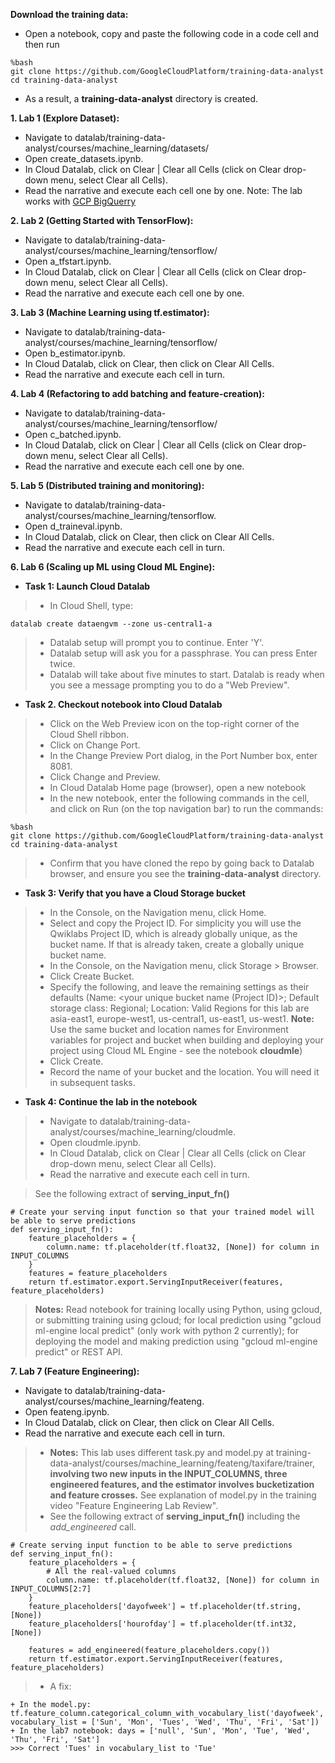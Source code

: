**Download the training data:**
- Open a notebook, copy and paste the following code in a code cell and then run
```
%bash
git clone https://github.com/GoogleCloudPlatform/training-data-analyst
cd training-data-analyst
```
- As a result, a **training-data-analyst** directory is created.

**1. Lab 1 (Explore Dataset):**
- Navigate to datalab/training-data-analyst/courses/machine_learning/datasets/
- Open create_datasets.ipynb.
- In Cloud Datalab, click on Clear | Clear all Cells (click on Clear drop-down menu, select Clear all Cells).
- Read the narrative and execute each cell one by one.
Note: The lab works with [GCP BigQuerry](https://bigquery.cloud.google.com)

**2. Lab 2 (Getting Started with TensorFlow):**
- Navigate to datalab/training-data-analyst/courses/machine_learning/tensorflow/
- Open a_tfstart.ipynb.
- In Cloud Datalab, click on Clear | Clear all Cells (click on Clear drop-down menu, select Clear all Cells).
- Read the narrative and execute each cell one by one.

**3. Lab 3 (Machine Learning using tf.estimator):**
- Navigate to datalab/training-data-analyst/courses/machine_learning/tensorflow/
- Open b_estimator.ipynb.
- In Cloud Datalab, click on Clear, then click on Clear All Cells.
- Read the narrative and execute each cell in turn.

**4. Lab 4 (Refactoring to add batching and feature-creation):**
- Navigate to datalab/training-data-analyst/courses/machine_learning/tensorflow/
- Open c_batched.ipynb.
- In Cloud Datalab, click on Clear | Clear all Cells (click on Clear drop-down menu, select Clear all Cells).
- Read the narrative and execute each cell one by one.

**5. Lab 5 (Distributed training and monitoring):**
- Navigate to datalab/training-data-analyst/courses/machine_learning/tensorflow.
- Open d_traineval.ipynb.
- In Cloud Datalab, click on Clear, then click on Clear All Cells.
- Read the narrative and execute each cell in turn.

**6. Lab 6 (Scaling up ML using Cloud ML Engine):**
+ **Task 1: Launch Cloud Datalab**
> - In Cloud Shell, type:
```
datalab create dataengvm --zone us-central1-a
```
> - Datalab setup will prompt you to continue. Enter 'Y'.
> - Datalab setup will ask you for a passphrase. You can press Enter twice.
> - Datalab will take about five minutes to start. Datalab is ready when you see a message prompting you to do a "Web Preview".
+ **Task 2. Checkout notebook into Cloud Datalab**
> - Click on the Web Preview icon on the top-right corner of the Cloud Shell ribbon. 
> - Click on Change Port.
> - In the Change Preview Port dialog, in the Port Number box, enter 8081.
> - Click Change and Preview.
> - In Cloud Datalab Home page (browser), open a new notebook
> - In the new notebook, enter the following commands in the cell, and click on Run (on the top navigation bar) to run the commands:
```
%bash
git clone https://github.com/GoogleCloudPlatform/training-data-analyst
cd training-data-analyst
```
> - Confirm that you have cloned the repo by going back to Datalab browser, and ensure you see the **training-data-analyst** directory.
+ **Task 3: Verify that you have a Cloud Storage bucket**
> - In the Console, on the Navigation menu, click Home.
> - Select and copy the Project ID. For simplicity you will use the Qwiklabs Project ID, which is already globally unique, as the bucket name. If that is already taken, create a globally unique bucket name.
> - In the Console, on the Navigation menu, click Storage > Browser.
> - Click Create Bucket.
> - Specify the following, and leave the remaining settings as their defaults (Name: <your unique bucket name (Project ID)>; Default storage class: Regional; Location: Valid Regions for this lab are asia-east1, europe-west1, us-central1, us-east1, us-west1. **Note:** Use the same bucket and location names for Environment variables for project and bucket when building and deploying your project using Cloud ML Engine - see the notebook **cloudmle**)
> - Click Create.
> - Record the name of your bucket and the location. You will need it in subsequent tasks.
+ **Task 4: Continue the lab in the notebook**
> - Navigate to datalab/training-data-analyst/courses/machine_learning/cloudmle.
> - Open cloudmle.ipynb.
> - In Cloud Datalab, click on Clear | Clear all Cells (click on Clear drop-down menu, select Clear all Cells).
> - Read the narrative and execute each cell in turn.

> See the following extract of **serving_input_fn()**
```
# Create your serving input function so that your trained model will be able to serve predictions
def serving_input_fn():
    feature_placeholders = {
        column.name: tf.placeholder(tf.float32, [None]) for column in INPUT_COLUMNS
    }
    features = feature_placeholders
    return tf.estimator.export.ServingInputReceiver(features, feature_placeholders)
```
> **Notes:** Read notebook for training locally using Python, using gcloud, or submitting training using gcloud; for local prediction using "gcloud ml-engine local predict" (only work with python 2 currently); for deploying the model and making prediction using "gcloud ml-engine predict" or REST API.

**7. Lab 7 (Feature Engineering):**
- Navigate to datalab/training-data-analyst/courses/machine_learning/feateng.
- Open feateng.ipynb.
- In Cloud Datalab, click on Clear, then click on Clear All Cells.
- Read the narrative and execute each cell in turn.
> + **Notes:** This lab uses different task.py and model.py at training-data-analyst/courses/machine_learning/feateng/taxifare/trainer, **involving two new inputs in the INPUT_COLUMNS, three engineered features, and the estimator involves bucketization and feature crosses.** See explanation of model.py in the training video "Feature Engineering Lab Review".
> + See the following extract of **serving_input_fn()** including the *add_engineered* call.
```
# Create serving input function to be able to serve predictions
def serving_input_fn():
    feature_placeholders = {
        # All the real-valued columns
        column.name: tf.placeholder(tf.float32, [None]) for column in INPUT_COLUMNS[2:7]
    }
    feature_placeholders['dayofweek'] = tf.placeholder(tf.string, [None])
    feature_placeholders['hourofday'] = tf.placeholder(tf.int32, [None])

    features = add_engineered(feature_placeholders.copy())
    return tf.estimator.export.ServingInputReceiver(features, feature_placeholders)
```    
> + A fix:
```
+ In the model.py: 
tf.feature_column.categorical_column_with_vocabulary_list('dayofweek', vocabulary_list = ['Sun', 'Mon', 'Tues', 'Wed', 'Thu', 'Fri', 'Sat'])
+ In the lab7 notebook: days = ['null', 'Sun', 'Mon', 'Tue', 'Wed', 'Thu', 'Fri', 'Sat']
>>> Correct 'Tues' in vocabulary_list to 'Tue'
```
